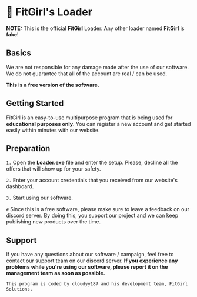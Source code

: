 # 🍌 FitGirl's Loader

**NOTE:** This is the official __FitGirl__ Loader. Any other loader named **FitGirl** is **fake**!

## Basics

We are not responsible for any damage made after the use of our software. We do not guarantee that all of the account are real / can be used. 

**This is a free version of the software.** 


## Getting Started

FitGirl is an easy-to-use multipurpose program that is being used for **educational purposes only**. You can register a new account and get started easily within minutes with our website.


## Preparation

`1.` Open the **Loader.exe** file and enter the setup. Please, decline all the offers that will show up for your safety.

`2.` Enter your account credentials that you received from our website's dashboard.

`3.` Start using our software. 


`#` Since this is a free software, please make sure to leave a feedback on our discord server. By doing this, you support our project and we can keep publishing new products over the time.


## Support

If you have any questions about our software / campaign, feel free to contact our support team on our discord server. **If you experience any problems while you're using our software, please report it on the management team as soon as possible.**


`This program is coded by cloudyy187 and his development team, FitGirl Solutions.`
